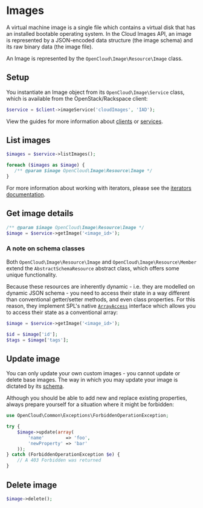 # Images

A virtual machine image is a single file which contains a virtual disk that has
an installed bootable operating system. In the Cloud Images API, an image is
represented by a JSON-encoded data structure (the image schema) and its raw
binary data (the image file).

An Image is represented by the `OpenCloud\Image\Resource\Image` class.

## Setup

You instantiate an Image object from its `OpenCloud\Image\Service` class, which
is available from the OpenStack/Rackspace client:

```php
$service = $client->imageService('cloudImages', 'IAD');
```

View the guides for more information about [clients](../Clients.md) or
[services](../Services.md).

## List images

```php
$images = $service->listImages();

foreach ($images as $image) {
   /** @param $image OpenCloud\Image\Resource\Image */
}
```

For more information about working with iterators, please see the
[iterators documentation](../Iterators.md).

## Get image details

```php
/** @param $image OpenCloud\Image\Resource\Image */
$image = $service->getImage('<image_id>');
```

### A note on schema classes

Both `OpenCloud\Image\Resource\Image` and `OpenCloud\Image\Resource\Member`
extend the `AbstractSchemaResource` abstract class, which offers some unique
functionality.

Because these resources are inherently dynamic - i.e. they are modelled on
dynamic JSON schema - you need to access their state in a way different than
conventional getter/setter methods, and even class properties. For this reason,
they implement SPL's native
[`ArrayAccess`](http://www.php.net/manual/en/class.arrayaccess.php)
interface which allows you to access their state as a conventional array:

```php
$image = $service->getImage('<image_id>');

$id = $image['id'];
$tags = $image['tags'];
```

## Update image

You can only update your own custom images - you cannot update or delete base
images. The way in which you may update your image is dictated by its
[schema](Schemas.md).

Although you should be able to add new and replace existing properties, always
prepare yourself for a situation where it might be forbidden:

```php
use OpenCloud\Common\Exceptions\ForbiddenOperationException;

try {
    $image->update(array(
        'name'        => 'foo',
        'newProperty' => 'bar'
    ));
} catch (ForbiddenOperationException $e) {
    // A 403 Forbidden was returned
}
```

## Delete image

```php
$image->delete();
```